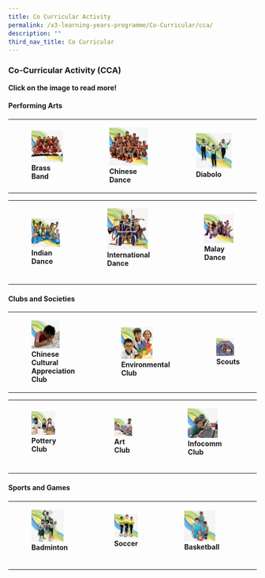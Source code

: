 ```yaml
---
title: Co Curricular Activity
permalink: /x3-learning-years-programme/Co-Curricular/cca/
description: ""
third_nav_title: Co Curricular
---
```

### Co-Curricular Activity (CCA)

**Click on the image to read more!**

#### Performing Arts

|  	|  	|  	|
|---	|---	|---	|
| <figure><a href="web"><img style="width:108%" src="/images/cca1.png"></a><b>Brass Band</b></figure>| <figure><a href="web"><img style="width:95%" src="/images/cca2.png"></a><b> Chinese Dance</b></figure>|  <figure><a href="web"><img style="width:95%" src="/images/cca3.png"></a><b>Diabolo </b></figure>	|

|  	|  	|  	|
|---	|---	|---	|
| <figure><a href="web"><img style="width:98%" src="/images/cca4.png"></a> <b>Indian Dance </b></figure>	| <figure><a href="web"><img style="width:80%" src="/images/cca5.png"></a> <b>International Dance </b></figure><br>	|  <figure><a href="web"><img style="width:105%" src="/images/cca6.png"></a><b>Malay Dance </b></figure><Br>	|

#### Clubs and Societies

|  	|  	|  	|
|---	|---	|---	|
| <figure><a href="web"><img style="width:65%" src="/images/cca7.png"></a> <b>Chinese Cultural Appreciation Club </b></figure>	| <figure><a href="web"><img style="width:65%" src="/images/cca8.png"></a> <b>Environmental Club </b></figure>	|  <figure><a href="web"><img style="width:75%" src="/images/cca9.png"></a><b>Scouts </b></figure>	|

|  	|  	|  	|
|---	|---	|---	|
| <figure><a href="web"><img style="width:65%" src="/images/cca10.png"></a> <b>Pottery Club </b></figure><br>	| <figure><a href="web"><img style="width:65%" src="/images/cca11.png"></a> <b>Art Club </b><br></figure>|  <figure><a href="web"><img style="width:65%" src="/images/cca12.png"></a><b>Infocomm Club </b></figure><Br>|

#### Sports and Games

|  	|  	|  	|  	|
|---	|---	|---	|---	|
| <figure><a href="web"><img style="width:88%" src="/images/cca13.png"></a> <b>Badminton </b></figure><br> 	| <figure><a href="web"><img style="width:120%" src="/images/cca14.png"></a> <b>Soccer </b></figure><br>	| <figure><a href="web"><img style="width:88%" src="/images/cca15.png"></a> <b>Basketball </b></figure><br>	| <figure><a href="web"><img style="width:100%" src="/images/cca16.png"></a> <b>Volleyball </b></figure><br>	|